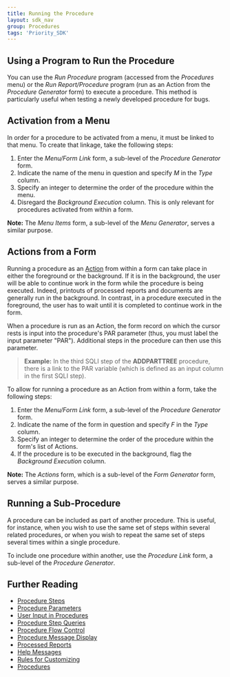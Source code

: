 ```yaml
---
title: Running the Procedure
layout: sdk_nav
group: Procedures
tags: 'Priority_SDK'
---
```


## Using a Program to Run the Procedure 

You can use the *Run Procedure* program (accessed from the *Procedures*
menu) or the *Run Report/Procedure* program (run as an Action
from the *Procedure Generator* form) to execute a procedure. This method
is particularly useful when testing a newly developed procedure for
bugs.

## Activation from a Menu 

In order for a procedure to be activated from a menu, it must be linked
to that menu. To create that linkage, take the following steps:

1.  Enter the *Menu/Form Link* form, a sub-level of the *Procedure
    Generator* form.
2.  Indicate the name of the menu in question and specify *M* in the
    *Type* column.
3.  Specify an integer to determine the order of the procedure within
    the menu.
4.  Disregard the *Background Execution* column. This is only relevant
    for procedures activated from within a form.


**Note:** The *Menu Items* form, a sub-level of the *Menu Generator*,
serves a similar purpose.


## Actions from a Form 

Running a procedure as an [Action](Actions) from
within a form can take place in either the foreground or the background.
If it is in the background, the user will be able to continue work in
the form while the procedure is being executed. Indeed, printouts of
processed reports and documents are generally run in the background. In
contrast, in a procedure executed in the foreground, the user has to
wait until it is completed to continue work in the form.

When a procedure is run as an Action, the form record on which
the cursor rests is input into the procedure's PAR parameter (thus, you
must label the input parameter "PAR"). Additional steps in the procedure
can then use this parameter.

> **Example:** In the third SQLI step of the **ADDPARTTREE** procedure,
> there is a link to the PAR variable (which is defined as an input
> column in the first SQLI step).

To allow for running a procedure as an Action from within a form, take
the following steps:

1.  Enter the *Menu/Form Link* form, a sub-level of the *Procedure
    Generator* form.
2.  Indicate the name of the form in question and specify *F* in the
    *Type* column.
3.  Specify an integer to determine the order of the procedure within
    the form's list of Actions.
4.  If the procedure is to be executed in the background, flag the
    *Background Execution* column.

**Note:** The *Actions* form, which is a sub-level of the *Form
Generator* form, serves a similar purpose.

## Running a Sub-Procedure 

A procedure can be included as part of another procedure. This is
useful, for instance, when you wish to use the same set of steps within
several related procedures, or when you wish to repeat the same set of
steps several times within a single procedure.

To include one procedure within another, use the *Procedure Link* form, a
sub-level of the *Procedure Generator*.

## Further Reading 

-   [Procedure Steps](Procedure-Steps )
-   [Procedure Parameters](Procedure-Parameters )
-   [User Input in Procedures](Procedure-Input )
-   [Procedure Step Queries](Procedure-Step-Queries )
-   [Procedure Flow Control](Procedure-Flow-Control )
-   [Procedure Message Display](Procedure-Messages )
-   [Processed Reports](Processed-Report )
-   [Help Messages](Help-Messages )
-   [Rules for Customizing](Customization-Rules )
-   [Procedures](Procedures )
